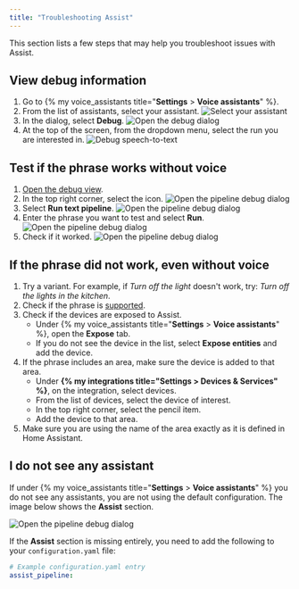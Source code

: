 ```yaml
---
title: "Troubleshooting Assist"
---
```


This section lists a few steps that may help you troubleshoot issues with Assist. 

## View debug information

1. Go to {% my voice_assistants title="**Settings** > **Voice assistants**" %}.
1. From the list of assistants, select your assistant.
   ![Select your assistant](/images/assist/assistant-select.png)
1. In the dialog, select **Debug**.
![Open the debug dialog](/images/assist/assistant-debug-03.png)
1. At the top of the screen, from the dropdown menu, select the run you are interested in.
![Debug speech-to-text](/images/assist/assistant-debug-02.png)

## Test if the phrase works without voice

1. [Open the debug view](#view-debug-information).
1. In the top right corner, select the icon.
![Open the pipeline debug dialog](/images/assist/assistant-debug-04.png)
1. Select **Run text pipeline**.
![Open the pipeline debug dialog](/images/assist/assistant-debug-pipeline-01.png)
1. Enter the phrase you want to test and select **Run**.
![Open the pipeline debug dialog](/images/assist/assistant-debug-pipeline-02.png)
1. Check if it worked.
![Open the pipeline debug dialog](/images/assist/assistant-debug-pipeline-03.png)

## If the phrase did not work, even without voice

1. Try a variant. For example, if *Turn off the light* doesn't work, try: *Turn off the lights in the kitchen*.
1. Check if the phrase is [supported](/voice_control/builtin_sentences/).
1. Check if the devices are exposed to Assist.
   * Under {% my voice_assistants title="**Settings** > **Voice assistants**" %}, open the **Expose** tab.
   * If you do not see the device in the list, select **Expose entities** and add the device.
1. If the phrase includes an area, make sure the device is added to that area.
   * Under **{% my integrations title="Settings > Devices & Services" %}**, on the integration, select devices.
   * From the list of devices, select the device of interest.
   * In the top right corner, select the pencil item.
   * Add the device to that area.
1. Make sure you are using the name of the area exactly as it is defined in Home Assistant.

## I do not see any assistant

If under {% my voice_assistants title="**Settings** > **Voice assistants**" %} you do not see any assistants, you are not using the default configuration. The image below shows the **Assist** section. 

![Open the pipeline debug dialog](/images/assist/assist-assistants-page.png)

If the **Assist** section is missing entirely, you need to add the following to your `configuration.yaml` file:

   ```yaml
   # Example configuration.yaml entry
   assist_pipeline:
   ```
